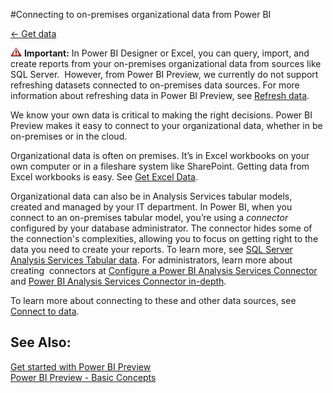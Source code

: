 #Connecting to on-premises organizational data from Power BI

[← Get data](https://support.powerbi.com/knowledgebase/topics/63369-get-data)

![](media/powerbi-on-premises-organizational-data/importantIcon.png) **Important:** In Power BI Designer or Excel, you can query, import, and create reports from your on-premises organizational data from sources like SQL Server.  However, from Power BI Preview, we currently do not support refreshing datasets connected to on-premises data sources. For more information about refreshing data in Power BI Preview, see [Refresh data](http://support.powerbi.com/knowledgebase/articles/474669-refresh-data). 

We know your own data is critical to making the right decisions. Power BI Preview makes it easy to connect to your organizational data, whether in be on-premises or in the cloud.
 
Organizational data is often on premises. It’s in Excel workbooks on your own computer or in a fileshare system like SharePoint. Getting data from Excel workbooks is easy. See [Get Excel Data](https://powerbi.uservoice.com/knowledgebase/articles/424871-get-data-excel-data).

Organizational data can also be in Analysis Services tabular models, created and managed by your IT department. In Power BI, when you connect to an on-premises tabular model, you’re using a *connector* configured by your database administrator. The connector hides some of the connection's complexities, allowing you to focus on getting right to the data you need to create your reports. To learn more, see [SQL Server Analysis Services Tabular data](https://powerbi.uservoice.com/knowledgebase/articles/471633-get-data-analysis-services-tabular-model-data). For administrators, learn more about creating  connectors at [Configure a Power BI Analysis Services Connector](http://support.powerbi.com/knowledgebase/articles/471577-configure-a-power-bi-analysis-services-connector-f) and [Power BI Analysis Services Connector in-depth](http://support.powerbi.com/knowledgebase/articles/546004-power-bi-analysis-services-connector-in-depth).

To learn more about connecting to these and other data sources, see [Connect to data](https://powerbi.uservoice.com/knowledgebase/topics/63369-connect-to-data).

See Also:
---------

[Get started with Power BI Preview](http://support.powerbi.com/knowledgebase/articles/430814-get-started-with-power-bi)  
[Power BI Preview - Basic Concepts](http://support.powerbi.com/knowledgebase/articles/487029-power-bi-preview-basic-concepts)


